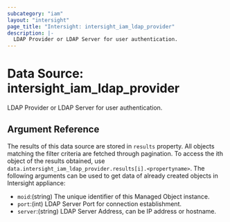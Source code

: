 ```yaml
---
subcategory: "iam"
layout: "intersight"
page_title: "Intersight: intersight_iam_ldap_provider"
description: |-
  LDAP Provider or LDAP Server for user authentication.
---
```


# Data Source: intersight_iam_ldap_provider
LDAP Provider or LDAP Server for user authentication.
## Argument Reference
The results of this data source are stored in `results` property.
All objects matching the filter criteria are fetched through pagination.
To access the ith object of the results obtained, use `data.intersight_iam_ldap_provider.results[i].<propertyname>`.
The following arguments can be used to get data of already created objects in Intersight appliance:
* `moid`:(string) The unique identifier of this Managed Object instance. 
* `port`:(int) LDAP Server Port for connection establishment. 
* `server`:(string) LDAP Server Address, can be IP address or hostname. 
 